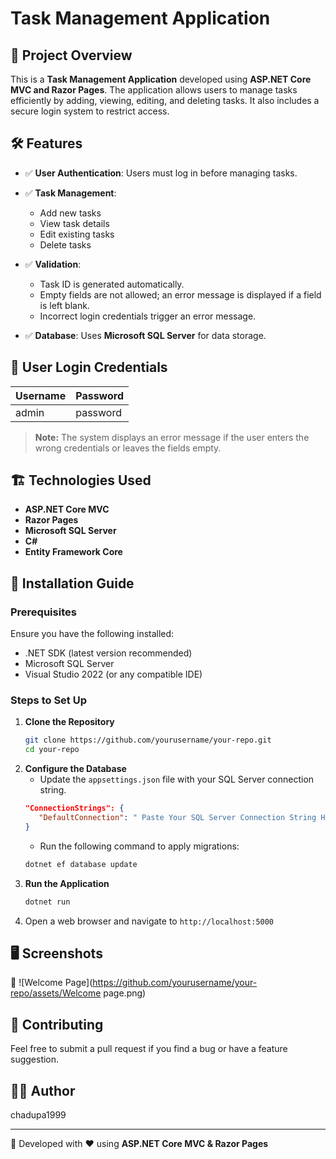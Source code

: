 # Task Management Application

## 📌 Project Overview
This is a **Task Management Application** developed using **ASP.NET Core MVC and Razor Pages**. The application allows users to manage tasks efficiently by adding, viewing, editing, and deleting tasks. It also includes a secure login system to restrict access.


## 🛠 Features
- ✅ **User Authentication**: Users must log in before managing tasks.
  
- ✅ **Task Management**:
  - Add new tasks
  - View task details
  - Edit existing tasks
  - Delete tasks
    
- ✅ **Validation**:
  - Task ID is generated automatically.
  - Empty fields are not allowed; an error message is displayed if a field is left blank.
  - Incorrect login credentials trigger an error message.
    
- ✅ **Database**: Uses **Microsoft SQL Server** for data storage.

  


## 🔐 User Login Credentials
| Username | Password |
|----------|----------|
| admin    | password |

> **Note:** The system displays an error message if the user enters the wrong credentials or leaves the fields empty.


## 🏗 Technologies Used
- **ASP.NET Core MVC**
- **Razor Pages**
- **Microsoft SQL Server**
- **C#**
- **Entity Framework Core**


## 🚀 Installation Guide
### Prerequisites
Ensure you have the following installed:
- .NET SDK (latest version recommended)
- Microsoft SQL Server
- Visual Studio 2022 (or any compatible IDE)

### Steps to Set Up
1. **Clone the Repository**
   ```sh
   git clone https://github.com/yourusername/your-repo.git
   cd your-repo
   ```
2. **Configure the Database**
   - Update the `appsettings.json` file with your SQL Server connection string.
   ```json
   "ConnectionStrings": {
      "DefaultConnection": " Paste Your SQL Server Connection String Here"
   }
   ```
   - Run the following command to apply migrations:
   ```sh
   dotnet ef database update
   ```
3. **Run the Application**
   ```sh
   dotnet run
   ```
4. Open a web browser and navigate to `http://localhost:5000`



## 🖥 Screenshots
🚀 ![Welcome Page](https://github.com/yourusername/your-repo/assets/Welcome page.png)


## 🤝 Contributing
Feel free to submit a pull request if you find a bug or have a feature suggestion.


## 👨‍💻 Author
chadupa1999

---
🚀 Developed with ❤️ using **ASP.NET Core MVC & Razor Pages**

